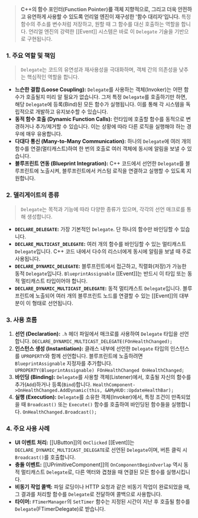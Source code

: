 > **C++의 함수 포인터(Function Pointer)를 객체 지향적으로, 그리고 더욱 안전하고 유연하게 사용할 수 있도록 언리얼 엔진이 재구성한 '함수 대리자'입니다.** 특정 함수의 주소를 변수처럼 저장하고, 원할 때 그 함수를 대신 호출하는 역할을 합니다. 언리얼 엔진의 강력한 [[Event]] 시스템은 바로 이 `Delegate` 기술을 기반으로 구현됩니다.

### **1. 주요 역할 및 책임**
> `Delegate`는 코드의 유연성과 재사용성을 극대화하며, 객체 간의 의존성을 낮추는 핵심적인 역할을 합니다.
* **느슨한 결합 (Loose Coupling):**
    `Delegate`를 사용하는 객체(Invoker)는 어떤 함수가 호출될지 미리 알 필요가 없습니다. 그저 특정 `Delegate`를 호출하기만 하면, 해당 `Delegate`에 등록(Bind)된 모든 함수가 실행됩니다. 이를 통해 각 시스템을 독립적으로 개발하고 유지보수할 수 있습니다.
* **동적 함수 호출 (Dynamic Function Calls):**
    런타임에 호출할 함수를 동적으로 변경하거나 추가/제거할 수 있습니다. 이는 상황에 따라 다른 로직을 실행해야 하는 경우에 매우 유용합니다.
* **다대다 통신 (Many-to-Many Communication):**
    하나의 `Delegate`에 여러 개의 함수를 연결(멀티캐스트)하여 한 번의 호출로 여러 객체에 동시에 알림을 보낼 수 있습니다.
* **블루프린트 연동 (Blueprint Integration):**
    C++ 코드에서 선언한 `Delegate`를 블루프린트에 노출시켜, 블루프린트에서 커스텀 로직을 연결하고 실행할 수 있도록 지원합니다.

### **2. 델리게이트의 종류**
> `Delegate`는 목적과 기능에 따라 다양한 종류가 있으며, 각각의 선언 매크로를 통해 생성합니다.
* **`DECLARE_DELEGATE`:**
    가장 기본적인 `Delegate`. 단 하나의 함수만 바인딩할 수 있습니다.
* **`DECLARE_MULTICAST_DELEGATE`:**
    여러 개의 함수를 바인딩할 수 있는 멀티캐스트 `Delegate`입니다. C++ 코드 내에서 다수의 리스너에게 동시에 알림을 보낼 때 주로 사용됩니다.
* **`DECLARE_DYNAMIC_DELEGATE`:**
    블루프린트에서 접근하고, 직렬화(저장)가 가능한 동적 `Delegate`입니다. `BlueprintAssignable` [[Event]]는 반드시 이 타입 또는 동적 멀티캐스트 타입이어야 합니다.
* **`DECLARE_DYNAMIC_MULTICAST_DELEGATE`:**
    동적 멀티캐스트 `Delegate`입니다. 블루프린트에 노출되어 여러 개의 블루프린트 노드를 연결할 수 있는 [[Event]]의 대부분이 이 형태로 선언됩니다.

### **3. 사용 흐름**
1.  **선언 (Declaration):**
    `.h` 헤더 파일에서 매크로를 사용하여 `Delegate` 타입을 선언합니다.
    `DECLARE_DYNAMIC_MULTICAST_DELEGATE(FOnHealthChanged);`
2.  **인스턴스 생성 (Instantiation):**
    클래스 내부에 선언한 `Delegate` 타입의 인스턴스를 `UPROPERTY`와 함께 선언합니다. 블루프린트에 노출하려면 `BlueprintAssignable` 지정자를 추가합니다.
    `UPROPERTY(BlueprintAssignable) FOnHealthChanged OnHealthChanged;`
3.  **바인딩 (Binding):**
    `Delegate`를 사용할 객체(Listener)에서, 호출될 자신의 함수를 추가(`Add`)하거나 등록(`Bind`)합니다.
    `HealthComponent->OnHealthChanged.AddDynamic(this, &AMyHUD::UpdateHealthBar);`
4.  **실행 (Execution):**
    `Delegate`를 소유한 객체(Invoker)에서, 특정 조건이 만족되었을 때 `Broadcast()` 또는 `Execute()` 함수를 호출하여 바인딩된 함수들을 실행합니다.
    `OnHealthChanged.Broadcast();`

### **4. 주요 사용 사례**
* **UI 이벤트 처리:** [[UButton]]의 `OnClicked` [[Event]]는 `DECLARE_DYNAMIC_MULTICAST_DELEGATE`로 선언된 `Delegate`이며, 버튼 클릭 시 `Broadcast()`를 호출합니다.
* **충돌 이벤트:** [[UPrimitiveComponent]]의 `OnComponentBeginOverlap` 역시 동적 멀티캐스트 `Delegate`로, 다른 액터와 겹쳤을 때 연결된 모든 함수를 실행시킵니다.
* **비동기 작업 콜백:** 파일 로딩이나 HTTP 요청과 같은 비동기 작업이 완료되었을 때, 그 결과를 처리할 함수를 `Delegate`로 전달하여 콜백으로 사용합니다.
* **타이머:** `FTimerManager`의 `SetTimer` 함수는 지정된 시간이 지난 후 호출될 함수를 `Delegate`(FTimerDelegate)로 받습니다.